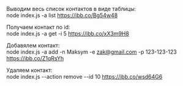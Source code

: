 Выводим весь список контактов в виде таблицы:     
node index.js -a list  https://ibb.co/Bg54w48

Получаем контакт по id:    
node index.js -a get -i 5  https://ibb.co/xX3m9H8

Добавялем контакт:    
node index.js -a add -n Maksym -e zak@gmail.com -p 123-123-123  https://ibb.co/Z1qRsYh

Удаляем контакт:     
node index.js --action remove --id 10  https://ibb.co/wsd64G6


